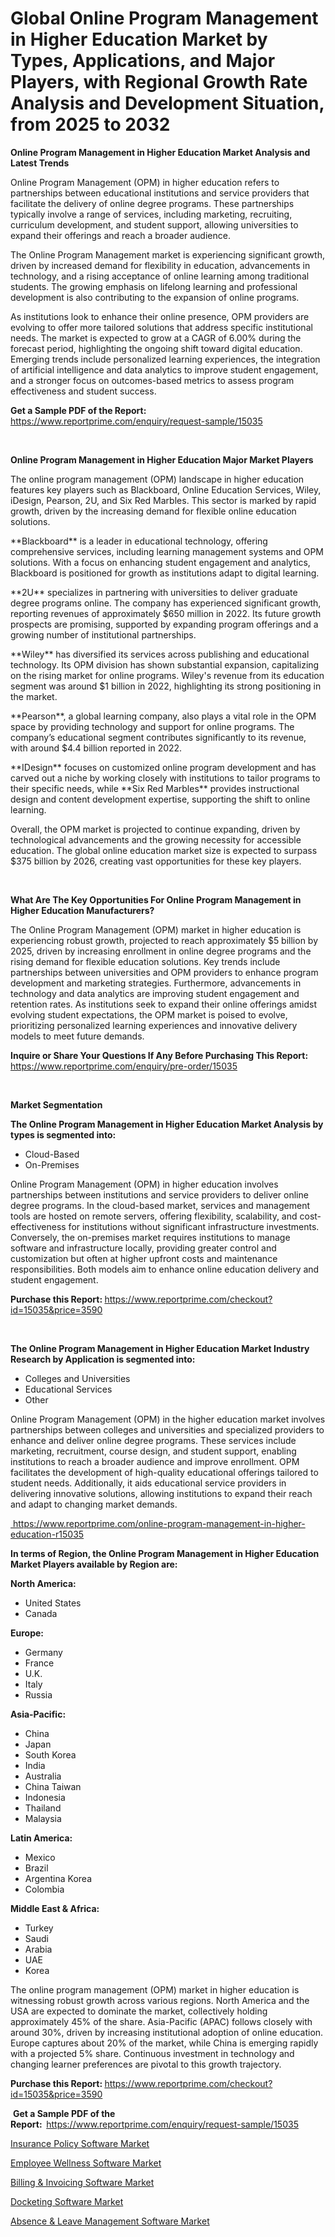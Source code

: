 <p><h1>Global Online Program Management in Higher Education Market by Types, Applications, and Major Players, with Regional Growth Rate Analysis and Development Situation, from 2025 to 2032</h1></p><p><strong>Online Program Management in Higher Education Market Analysis and Latest Trends</strong></p>
<p><p>Online Program Management (OPM) in higher education refers to partnerships between educational institutions and service providers that facilitate the delivery of online degree programs. These partnerships typically involve a range of services, including marketing, recruiting, curriculum development, and student support, allowing universities to expand their offerings and reach a broader audience.</p><p>The Online Program Management market is experiencing significant growth, driven by increased demand for flexibility in education, advancements in technology, and a rising acceptance of online learning among traditional students. The growing emphasis on lifelong learning and professional development is also contributing to the expansion of online programs. </p><p>As institutions look to enhance their online presence, OPM providers are evolving to offer more tailored solutions that address specific institutional needs. The market is expected to grow at a CAGR of 6.00% during the forecast period, highlighting the ongoing shift toward digital education. Emerging trends include personalized learning experiences, the integration of artificial intelligence and data analytics to improve student engagement, and a stronger focus on outcomes-based metrics to assess program effectiveness and student success.</p></p>
<p><strong>Get a Sample PDF of the Report:&nbsp;</strong> <a href="https://www.reportprime.com/enquiry/request-sample/15035?utm_campaign=2039&utm_medium=2&utm_source=Github&utm_content=ia&utm_term=20032025&utm_id=online-program-management-in-higher-education">https://www.reportprime.com/enquiry/request-sample/15035</a></p>
<p>&nbsp;</p>
<p><strong>Online Program Management in Higher Education Major Market Players</strong></p>
<p><p>The online program management (OPM) landscape in higher education features key players such as Blackboard, Online Education Services, Wiley, iDesign, Pearson, 2U, and Six Red Marbles. This sector is marked by rapid growth, driven by the increasing demand for flexible online education solutions.</p><p>**Blackboard** is a leader in educational technology, offering comprehensive services, including learning management systems and OPM solutions. With a focus on enhancing student engagement and analytics, Blackboard is positioned for growth as institutions adapt to digital learning.</p><p>**2U** specializes in partnering with universities to deliver graduate degree programs online. The company has experienced significant growth, reporting revenues of approximately $650 million in 2022. Its future growth prospects are promising, supported by expanding program offerings and a growing number of institutional partnerships.</p><p>**Wiley** has diversified its services across publishing and educational technology. Its OPM division has shown substantial expansion, capitalizing on the rising market for online programs. Wiley's revenue from its education segment was around $1 billion in 2022, highlighting its strong positioning in the market.</p><p>**Pearson**, a global learning company, also plays a vital role in the OPM space by providing technology and support for online programs. The company’s educational segment contributes significantly to its revenue, with around $4.4 billion reported in 2022.</p><p>**IDesign** focuses on customized online program development and has carved out a niche by working closely with institutions to tailor programs to their specific needs, while **Six Red Marbles** provides instructional design and content development expertise, supporting the shift to online learning.</p><p>Overall, the OPM market is projected to continue expanding, driven by technological advancements and the growing necessity for accessible education. The global online education market size is expected to surpass $375 billion by 2026, creating vast opportunities for these key players.</p></p>
<p>&nbsp;</p>
<p><strong>What Are The Key Opportunities For Online Program Management in Higher Education Manufacturers?</strong></p>
<p><p>The Online Program Management (OPM) market in higher education is experiencing robust growth, projected to reach approximately $5 billion by 2025, driven by increasing enrollment in online degree programs and the rising demand for flexible education solutions. Key trends include partnerships between universities and OPM providers to enhance program development and marketing strategies. Furthermore, advancements in technology and data analytics are improving student engagement and retention rates. As institutions seek to expand their online offerings amidst evolving student expectations, the OPM market is poised to evolve, prioritizing personalized learning experiences and innovative delivery models to meet future demands.</p></p>
<p><strong>Inquire or Share Your Questions If Any Before Purchasing This Report:</strong> <a href="https://www.reportprime.com/enquiry/pre-order/15035?utm_campaign=2039&utm_medium=2&utm_source=Github&utm_content=ia&utm_term=20032025&utm_id=online-program-management-in-higher-education">https://www.reportprime.com/enquiry/pre-order/15035</a></p>
<p>&nbsp;</p>
<p><strong>Market Segmentation</strong></p>
<p><strong>The Online Program Management in Higher Education Market Analysis by types is segmented into:</strong></p>
<p><ul><li>Cloud-Based</li><li>On-Premises</li></ul></p>
<p><p>Online Program Management (OPM) in higher education involves partnerships between institutions and service providers to deliver online degree programs. In the cloud-based market, services and management tools are hosted on remote servers, offering flexibility, scalability, and cost-effectiveness for institutions without significant infrastructure investments. Conversely, the on-premises market requires institutions to manage software and infrastructure locally, providing greater control and customization but often at higher upfront costs and maintenance responsibilities. Both models aim to enhance online education delivery and student engagement.</p></p>
<p><strong>Purchase this Report:&nbsp;</strong><a href="https://www.reportprime.com/checkout?id=15035&price=3590&utm_campaign=2039&utm_medium=2&utm_source=Github&utm_content=ia&utm_term=20032025&utm_id=online-program-management-in-higher-education">https://www.reportprime.com/checkout?id=15035&price=3590</a></p>
<p>&nbsp;</p>
<p><strong>The Online Program Management in Higher Education Market Industry Research by Application is segmented into:</strong></p>
<p><ul><li>Colleges and Universities</li><li>Educational Services</li><li>Other</li></ul></p>
<p><p>Online Program Management (OPM) in the higher education market involves partnerships between colleges and universities and specialized providers to enhance and deliver online degree programs. These services include marketing, recruitment, course design, and student support, enabling institutions to reach a broader audience and improve enrollment. OPM facilitates the development of high-quality educational offerings tailored to student needs. Additionally, it aids educational service providers in delivering innovative solutions, allowing institutions to expand their reach and adapt to changing market demands.</p></p>
<p><a href="https://www.reportprime.com/online-program-management-in-higher-education-r15035?utm_campaign=2039&utm_medium=2&utm_source=Github&utm_content=ia&utm_term=20032025&utm_id=online-program-management-in-higher-education">&nbsp;https://www.reportprime.com/online-program-management-in-higher-education-r15035</a></p>
<p><strong>In terms of Region, the Online Program Management in Higher Education Market Players available by Region are:</strong></p>
<p>
    <p> <strong> North America: </strong>
        <ul>
            <li>United States</li>
            <li>Canada</li>
        </ul>
        </p> 
    <p> <strong> Europe: </strong>
        <ul>
            <li>Germany</li>
            <li>France</li>
            <li>U.K.</li>
            <li>Italy</li>
            <li>Russia</li>
        </ul>
        </p> 
    <p> <strong> Asia-Pacific: </strong>
        <ul>
            <li>China</li>
            <li>Japan</li>
            <li>South Korea</li>
            <li>India</li>
            <li>Australia</li>
            <li>China Taiwan</li>
            <li>Indonesia</li>
            <li>Thailand</li>
            <li>Malaysia</li>
        </ul>
        </p> 
    <p> <strong> Latin America: </strong>
        <ul>
            <li>Mexico</li>
            <li>Brazil</li>
            <li>Argentina Korea</li>
            <li>Colombia</li>
        </ul>
        </p> 
    <p> <strong> Middle East & Africa: </strong>
        <ul>
            <li>Turkey</li>
            <li>Saudi</li>
            <li>Arabia</li>
            <li>UAE</li>
            <li>Korea</li>
        </ul>
    </p>
    </p>
<p><p>The online program management (OPM) market in higher education is witnessing robust growth across various regions. North America and the USA are expected to dominate the market, collectively holding approximately 45% of the share. Asia-Pacific (APAC) follows closely with around 30%, driven by increasing institutional adoption of online education. Europe captures about 20% of the market, while China is emerging rapidly with a projected 5% share. Continuous investment in technology and changing learner preferences are pivotal to this growth trajectory.</p></p>
<p><strong>Purchase this Report: </strong><a href="https://www.reportprime.com/checkout?id=15035&price=3590&utm_campaign=2039&utm_medium=2&utm_source=Github&utm_content=ia&utm_term=20032025&utm_id=online-program-management-in-higher-education">https://www.reportprime.com/checkout?id=15035&price=3590</a></p>
<p>&nbsp;<strong>Get a Sample PDF of the Report:&nbsp;&nbsp;</strong><a href="https://www.reportprime.com/enquiry/request-sample/15035?utm_campaign=2039&utm_medium=2&utm_source=Github&utm_content=ia&utm_term=20032025&utm_id=online-program-management-in-higher-education">https://www.reportprime.com/enquiry/request-sample/15035</a></p>
<p><strong></strong></p>
<p><p><a href="https://github.com/thapabylers2/Market-Research-Report-List-1/blob/main/insurance-policy-software-market.md?utm_campaign=2039&utm_medium=2&utm_source=Github&utm_content=ia&utm_term=20032025&utm_id=online-program-management-in-higher-education">Insurance Policy Software Market</a></p><p><a href="https://github.com/spehnluenaru/Market-Research-Report-List-1/blob/main/employee-wellness-software-market.md?utm_campaign=2039&utm_medium=2&utm_source=Github&utm_content=ia&utm_term=20032025&utm_id=online-program-management-in-higher-education">Employee Wellness Software Market</a></p><p><a href="https://github.com/muskoaizahfi/Market-Research-Report-List-1/blob/main/billing-invoicing-software-market.md?utm_campaign=2039&utm_medium=2&utm_source=Github&utm_content=ia&utm_term=20032025&utm_id=online-program-management-in-higher-education">Billing & Invoicing Software Market</a></p><p><a href="https://github.com/motosyuliq/Market-Research-Report-List-1/blob/main/docketing-software-market.md?utm_campaign=2039&utm_medium=2&utm_source=Github&utm_content=ia&utm_term=20032025&utm_id=online-program-management-in-higher-education">Docketing Software Market</a></p><p><a href="https://github.com/ryantindyaiz/Market-Research-Report-List-1/blob/main/absence-leave-management-software-market.md?utm_campaign=2039&utm_medium=2&utm_source=Github&utm_content=ia&utm_term=20032025&utm_id=online-program-management-in-higher-education">Absence & Leave Management Software Market</a></p></p>